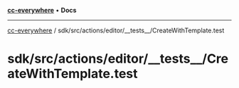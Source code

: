 [**cc-everywhere**](../../../../../../index.md) • **Docs**

***

[cc-everywhere](../../../../../../index.md) / sdk/src/actions/editor/\_\_tests\_\_/CreateWithTemplate.test

# sdk/src/actions/editor/\_\_tests\_\_/CreateWithTemplate.test
